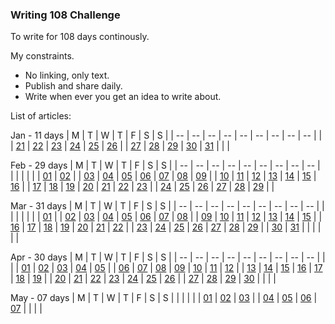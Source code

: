 ### Writing 108 Challenge
To write for 108 days continously.  

My constraints.
+ No linking, only text.
+ Publish and share daily.
+ Write when ever you get an idea to write about.
  
List of articles:  

Jan - 11 days
| M | T | W | T | F | S | S |
| -- | -- | -- | -- | -- | -- | -- | -- | -- |
|        | [21](001-ekadashi) | [22]() | [23]() | [24]() | [25]() | [26]() |
| [27]() | [28]() | [29]() | [30]() | [31]() |        |        |
  
Feb - 29 days
| M | T | W | T | F | S | S |
| -- | -- | -- | -- | -- | -- | -- | -- | -- |
|        |        |        |        |        | [01]() | [02]() |
| [03]() | [04]() | [05]() | [06]() | [07]() | [08]() | [09]() |
| [10]() | [11]() | [12]() | [13]() | [14]() | [15]() | [16]() |
| [17]() | [18]() | [19]() | [20]() | [21]() | [22]() | [23]() |
| [24]() | [25]() | [26]() | [27]() | [28]() | [29]() |        |
  
Mar - 31 days
| M | T | W | T | F | S | S |
| -- | -- | -- | -- | -- | -- | -- | -- | -- |
|        |        |        |        |        |        | [01]() |
| [02]() | [03]() | [04]() | [05]() | [06]() | [07]() | [08]() |
| [09]() | [10]() | [11]() | [12]() | [13]() | [14]() | [15]() |
| [16]() | [17]() | [18]() | [19]() | [20]() | [21]() | [22]() |
| [23]() | [24]() | [25]() | [26]() | [27]() | [28]() | [29]() |
| [30]() | [31]() |        |        |        |        |        |
  
Apr - 30 days
| M | T | W | T | F | S | S |
| -- | -- | -- | -- | -- | -- | -- | -- | -- |
|        |        | [01]() | [02]() | [03]() | [04]() | [05]() |
| [06]() | [07]() | [08]() | [09]() | [10]() | [11]() | [12]() |
| [13]() | [14]() | [15]() | [16]() | [17]() | [18]() | [19]() |
| [20]() | [21]() | [22]() | [23]() | [24]() | [25]() | [26]() |
| [27]() | [28]() | [29]() | [30]() |        |        |        | 
  

May - 07 days
| M | T | W | T | F | S | S |
|        |        |        |        | [01]() | [02]() | [03]() |
| [04]() | [05]() | [06]() | [07]() |        |        |        |